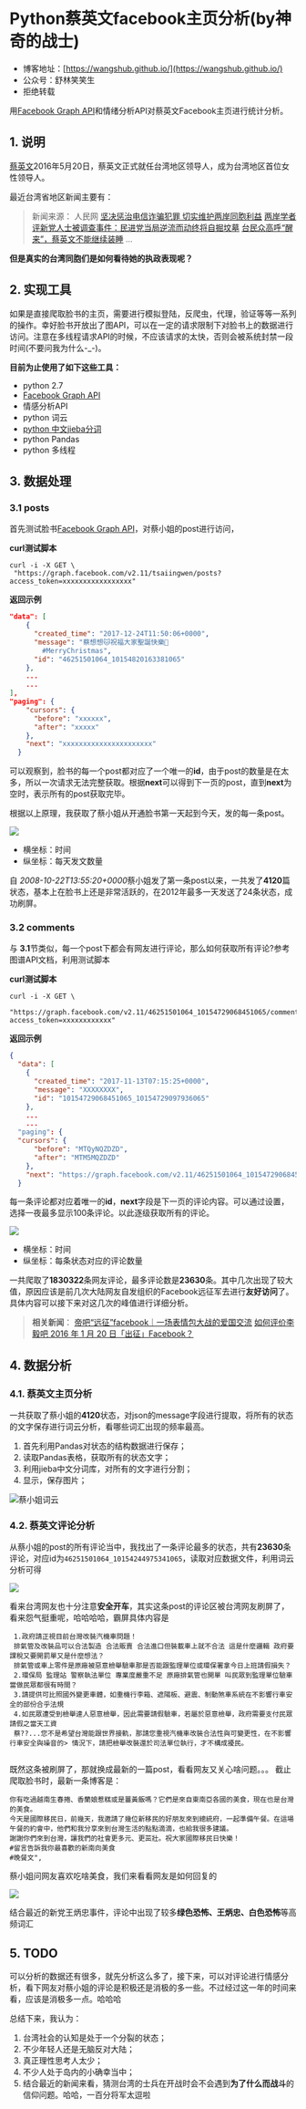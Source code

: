 # **Python**蔡英文facebook主页分析(by神奇的战士)

- 博客地址：[https://wangshub.github.io/](https://wangshub.github.io/)
- 公众号：舒林笑笑生
- 拒绝转载

用[Facebook Graph API](https://developers.facebook.com/tools/explorer/?method=GET&path=tsaiingwen%2Fposts&version=v2.11)和情绪分析API对蔡英文Facebook主页进行统计分析。

## 1. 说明

[蔡英文](https://baike.baidu.com/item/%E8%94%A1%E8%8B%B1%E6%96%87/353?fr=aladdin)2016年5月20日，蔡英文正式就任台湾地区领导人，成为台湾地区首位女性领导人。

最近台湾省地区新闻主要有：
> 新闻来源： 人民网
> [坚决惩治电信诈骗犯罪 切实维护两岸同胞利益](http://tw.people.com.cn/n1/2017/1222/c14657-29722289.html)
> [两岸学者评新党人士被调查事件：民进党当局逆流而动终将自掘坟墓](http://tw.people.com.cn/n1/2017/1221/c14657-29720989.html)
> [台民众高呼“醒来”，蔡英文不能继续装睡](http://tw.people.com.cn/n1/2017/1126/c14657-29668078.html)
> ...

**但是真实的台湾同胞们是如何看待她的执政表现呢？**

## 2. 实现工具

如果是直接爬取脸书的主页，需要进行模拟登陆，反爬虫，代理，验证等等一系列的操作。幸好脸书开放出了图API，可以在一定的请求限制下对脸书上的数据进行访问。注意在多线程请求API的时候，不应该请求的太快，否则会被系统封禁一段时间(不要问我为什么-_-)。

**目前为止使用了如下这些工具：**

- python 2.7
- [Facebook Graph API](https://developers.facebook.com/tools/explorer/?method=GET&path=tsaiingwen%2Fposts&version=v2.11)
- 情感分析API
- python 词云
- [python 中文jieba分词](https://github.com/fxsjy/jieba)
- python Pandas
- python 多线程

## 3. 数据处理

### 3.1 posts

首先测试脸书[Facebook Graph API](https://developers.facebook.com/tools/explorer/?method=GET&path=tsaiingwen%2Fposts&version=v2.11)，对蔡小姐的post进行访问，

**curl测试脚本**

```shell
curl -i -X GET \
 "https://graph.facebook.com/v2.11/tsaiingwen/posts?access_token=xxxxxxxxxxxxxxxxx"
```

**返回示例**

```json
"data": [
    {
      "created_time": "2017-12-24T11:50:06+0000",
      "message": "蔡想想🐱祝福大家聖誕快樂🎅
        #MerryChristmas",
      "id": "46251501064_10154820163381065"
    },
    ...
    ...
],
"paging": {
    "cursors": {
      "before": "xxxxxx",
      "after": "xxxxx"
    },
    "next": "xxxxxxxxxxxxxxxxxxxxxx"
  }

```
可以观察到，脸书的每一个post都对应了一个唯一的**id**，由于post的数量是在太多，所以一次请求无法完整获取。根据**next**可以得到下一页的post，直到**next**为空时，表示所有的post获取完毕。

根据以上原理，我获取了蔡小姐从开通脸书第一天起到今天，发的每一条post。

![](https://ws1.sinaimg.cn/large/c3a916a7gy1fmsa0xjo5fj21py0ht0ul.jpg)

- 横坐标：时间
- 纵坐标：每天发文数量

自 *2008-10-22T13:55:20+0000*蔡小姐发了第一条post以来，一共发了**4120**篇状态，基本上在脸书上还是非常活跃的，在2012年最多一天发送了24条状态，成功刷屏。


### 3.2 comments

与 **3.1**节类似，每一个post下都会有网友进行评论，那么如何获取所有评论?参考图谱API文档，利用测试脚本

**curl测试脚本**

```shell
curl -i -X GET \
 "https://graph.facebook.com/v2.11/46251501064_10154729068451065/comments?access_token=xxxxxxxxxxxx"
```

**返回示例**

```json
{
  "data": [
    {
      "created_time": "2017-11-13T07:15:25+0000",
      "message": "XXXXXXXX",
      "id": "10154729068451065_10154729097936065"
    },
    ...
    ...
  "paging": {
  "cursors": {
      "before": "MTQyNQZDZD",
      "after": "MTM5MQZDZD"
    },
    "next": "https://graph.facebook.com/v2.11/46251501064_10154729068451065/comments?access_token=xxxxxxxx&pretty=0&limit=25&after=MTM5MQZDZD"
  }

```
每一条评论都对应着唯一的**id**，**next**字段是下一页的评论内容。可以通过设置，选择一夜最多显示100条评论。以此逐级获取所有的评论。

![](https://ws1.sinaimg.cn/large/c3a916a7gy1fmsadx87t0j20m80goacm.jpg)

- 横坐标：时间
- 纵坐标：每条状态对应的评论数量

一共爬取了**1830322**条网友评论，最多评论数是**23630**条。其中几次出现了较大值，原因应该是前几次大陆网友自发组织的Facebook远征军去进行**友好访问**了。具体内容可以接下来对这几次的峰值进行详细分析。

> **相关新闻**：
> [帝吧“远征”facebook｜一场表情包大战的爱国交流](http://news.163.com/16/0122/19/BDV5H0O200014SEH.html)
> [如何评价李毅吧 2016 年 1 月 20 日「出征」Facebook？](https://www.zhihu.com/question/39663757)

## 4. 数据分析

### 4.1. 蔡英文主页分析

一共获取了蔡小姐的**4120**状态，对json的message字段进行提取，将所有的状态的文字保存进行词云分析，看哪些词汇出现的频率最高。

1. 首先利用Pandas对状态的结构数据进行保存；
2. 读取Pandas表格，获取所有的状态文字；
3. 利用jieba中文分词库，对所有的文字进行分割；
4. 显示，保存图片；

![蔡小姐词云](https://ws1.sinaimg.cn/large/c3a916a7gy1fmsaval30qj21041taaom.jpg)


### 4.2. 蔡英文评论分析 

从蔡小姐的post的所有评论当中，我找出了一条评论最多的状态，共有**23630**条评论，对应id为`46251501064_10154244975341065`，读取对应数据文件，利用词云分析可得

![](https://ws1.sinaimg.cn/large/c3a916a7gy1fmt0ape4h1j20b405kt9b.jpg)

看来台湾网友也十分注意**安全开车**，其实这条post的评论区被台湾网友刷屏了，看来怨气挺重呢，哈哈哈哈，霸屏具体内容是
```
 1.政府請正視目前台灣改裝汽機車問題！
 排氣管及改裝品可以合法製造 合法販賣 合法進口但裝載車上就不合法 這是什麼邏輯 政府要課稅又要開罰單又是什麼想法？
 排氣管或車上零件是原廠被惡意檢舉驗車那是否能跟監理單位或環保署拿今日上班請假損失？
 2.環保局 監理站 警察執法單位 專業度嚴重不足 原廠排氣管也開單 叫民眾到監理單位驗車 當做民眾都很有時間？
 3.請提供可比照國外變更車體，如重機行李箱、遮陽板、避震、制動煞車系統在不影響行車安全的部份合乎法規
 4.如民眾遭受到檢舉達人惡意檢舉，因此需要請假驗車，若屬於惡意檢舉，政府需要支付民眾請假之當天工資
 蔡??...您不是希望台灣能跟世界接軌，那請您重視汽機車改裝合法性與可變更性，在不影響行車安全與噪音的> 情況下，請把檢舉改裝還於司法單位執行，才不構成擾民。
 
```
既然这条被刷屏了，那就换成最新的一篇post，看看网友又关心啥问题。。。
截止爬取脸书时，最新一条博客是：

```
你有吃過越南生春捲、香蘭娘惹糕或是薑黃飯嗎？它們是來自東南亞各國的美食，現在也是台灣的美食。
今天是國際移民日，前幾天，我邀請了幾位新移民的好朋友來到總統府，一起準備午餐。在這場午餐的約會中，他們和我分享來到台灣生活的點點滴滴，也給我很多建議。
謝謝你們來到台灣，讓我們的社會更多元、更茁壯。祝大家國際移民日快樂！
#留言告訴我你最喜歡的新南向美食
#晚餐文",
```

蔡小姐问网友喜欢吃啥美食，我们来看看网友是如何回复的

![](https://ws1.sinaimg.cn/large/c3a916a7gy1fmt0p0kbpbj218g0m8drx.jpg)

结合最近的新党王炳忠事件，评论中出现了较多**绿色恐怖、王炳忠、白色恐怖**等高频词汇

## 5. TODO

可以分析的数据还有很多，就先分析这么多了，接下来，可以对评论进行情感分析，看下网友对蔡小姐的评论是积极还是消极的多一些。不过经过这一年的时间来看，应该是消极多一点。哈哈哈

总结下来，我认为：

1. 台湾社会的认知是处于一个分裂的状态；
1. 不少年轻人还是无脑反对大陆；
1. 真正理性思考人太少；
1. 不少人处于岛内的小确幸当中；
1. 结合最近的新闻来看，猜测台湾的士兵在开战时会不会遇到**为了什么而战斗**的信仰问题。哈哈，一百分将军太逗啦


